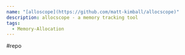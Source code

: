 ```yaml
---
name: "[alloscope](https://github.com/matt-kimball/allocscope)"
description: allocscope - a memory tracking tool
tags:
  - Memory-Allocation
---
```

#repo